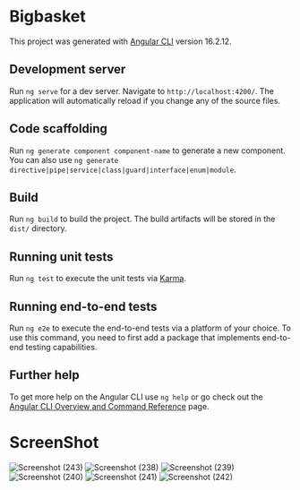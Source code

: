 # Bigbasket

This project was generated with [Angular CLI](https://github.com/angular/angular-cli) version 16.2.12.

## Development server

Run `ng serve` for a dev server. Navigate to `http://localhost:4200/`. The application will automatically reload if you change any of the source files.

## Code scaffolding

Run `ng generate component component-name` to generate a new component. You can also use `ng generate directive|pipe|service|class|guard|interface|enum|module`.

## Build

Run `ng build` to build the project. The build artifacts will be stored in the `dist/` directory.

## Running unit tests

Run `ng test` to execute the unit tests via [Karma](https://karma-runner.github.io).

## Running end-to-end tests

Run `ng e2e` to execute the end-to-end tests via a platform of your choice. To use this command, you need to first add a package that implements end-to-end testing capabilities.

## Further help

To get more help on the Angular CLI use `ng help` or go check out the [Angular CLI Overview and Command Reference](https://angular.io/cli) page.
# ScreenShot
![Screenshot (243)](https://github.com/user-attachments/assets/d362dcf5-2604-4eed-9996-1307154e628c)
![Screenshot (238)](https://github.com/user-attachments/assets/0f70d9a0-35c2-44fb-b210-0c060308d0e6)
![Screenshot (239)](https://github.com/user-attachments/assets/fe982a53-e9fa-4cd8-b092-6fc3a111ece9)
![Screenshot (240)](https://github.com/user-attachments/assets/05d5e763-b733-4c02-b967-c32ee76994ba)
![Screenshot (241)](https://github.com/user-attachments/assets/298ee4f8-4878-4215-9f40-e9eeca3403be)
![Screenshot (242)](https://github.com/user-attachments/assets/b957ac8e-5c41-4247-93d8-b6996684d394)





